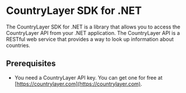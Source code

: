 # CountryLayer SDK for .NET
The CountryLayer SDK for .NET is a library that allows you to access the CountryLayer API from your .NET application. The CountryLayer API is a RESTful web service that provides a way to look up information about countries.

## Prerequisites
- You need a CountryLayer API key. You can get one for free at [https://countrylayer.com](https://countrylayer.com).


